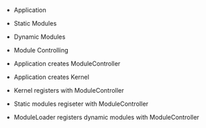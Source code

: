 - Application
- Static  Modules
- Dynamic Modules
- Module  Controlling

- Application creates ModuleController
- Application creates Kernel
- Kernel registers with ModuleController
- Static modules regiseter with ModuleController
- ModuleLoader registers dynamic modules with ModuleController